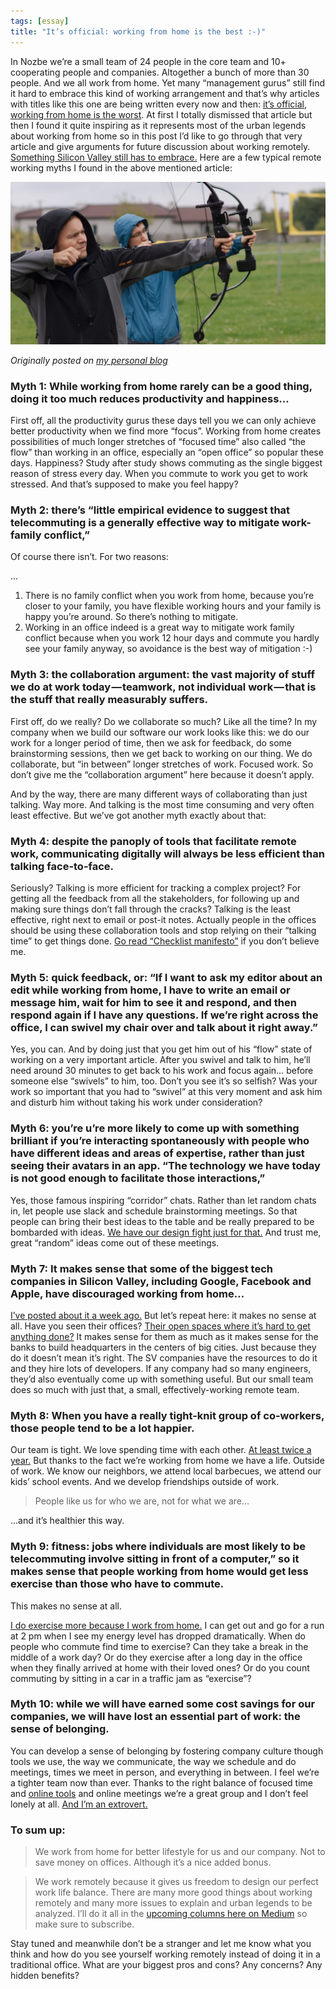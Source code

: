 ```yaml
---
tags: [essay]
title: "It’s official: working from home is the best :-)"
---
```


In Nozbe we’re a small team of 24 people in the core team and 10+ cooperating people and companies. Altogether a bunch of more than 30 people. And we all work from home. Yet many “management gurus” still find it hard to embrace this kind of working arrangement and that’s why articles with titles like this one are being written every now and then: [it’s official, working from home is the worst](http://fusion.net/story/212971/working-from-home-telecommuting-sucks/). At first I totally dismissed that article but then I found it quite inspiring as it represents most of the urban legends about working from home so in this post I’d like to go through that very article and give arguments for future discussion about working remotely. [Something Silicon Valley still has to embrace.](https://sliwinski.com/sv-remote) Here are a few typical remote working myths I found in the above mentioned article:

![Best place to work](/img/nooffice-best.jpg)

*Originally posted on [my personal blog](https://sliwinski.com/nooffice-best)*

<!--More-->

### Myth 1: While working from home rarely can be a good thing, doing it too much reduces productivity and happiness…

First off, all the productivity gurus these days tell you we can only achieve better productivity when we find more “focus”. Working from home creates possibilities of much longer stretches of “focused time” also called “the flow” than working in an office, especially an “open office” so popular these days. Happiness? Study after study shows commuting as the single biggest reason of stress every day. When you commute to work you get to work stressed. And that’s supposed to make you feel happy?

### Myth 2: there’s “little empirical evidence to suggest that telecommuting is a generally effective way to mitigate work-family conflict,”

Of course there isn’t. For two reasons:

...

1. There is no family conflict when you work from home, because you’re closer to your family, you have flexible working hours and your family is happy you’re around. So there’s nothing to mitigate.
2. Working in an office indeed is a great way to mitigate work family conflict because when you work 12 hour days and commute you hardly see your family anyway, so avoidance is the best way of mitigation :-)

### Myth 3: the collaboration argument: the vast majority of stuff we do at work today — teamwork, not individual work — that is the stuff that really measurably suffers.

First off, do we really? Do we collaborate so much? Like all the time? In my company when we build our software our work looks like this: we do our work for a longer period of time, then we ask for feedback, do some brainstorming sessions, then we get back to working on our thing. We do collaborate, but “in between” longer stretches of work. Focused work. So don’t give me the “collaboration argument” here because it doesn’t apply.

And by the way, there are many different ways of collaborating than just talking. Way more. And talking is the most time consuming and very often least effective. But we’ve got another myth exactly about that:

### Myth 4: despite the panoply of tools that facilitate remote work, communicating digitally will always be less efficient than talking face-to-face.

Seriously? Talking is more efficient for tracking a complex project? For getting all the feedback from all the stakeholders, for following up and making sure things don’t fall through the cracks? Talking is the least effective, right next to email or post-it notes. Actually people in the offices should be using these collaboration tools and stop relying on their “talking time” to get things done. [Go read “Checklist manifesto”](https://sliwinski.com/checklist-manifesto/) if you don’t believe me.

### Myth 5: quick feedback, or: “If I want to ask my editor about an edit while working from home, I have to write an email or message him, wait for him to see it and respond, and then respond again if I have any questions. If we’re right across the office, I can swivel my chair over and talk about it right away.”

Yes, you can. And by doing just that you get him out of his “flow” state of working on a very important article. After you swivel and talk to him, he’ll need around 30 minutes to get back to his work and focus again… before someone else “swivels” to him, too. Don’t you see it’s so selfish? Was your work so important that you had to “swivel” at this very moment and ask him and disturb him without taking his work under consideration?

### Myth 6: you’re u’re more likely to come up with something brilliant if you’re interacting spontaneously with people who have different ideas and areas of expertise, rather than just seeing their avatars in an app. “The technology we have today is not good enough to facilitate those interactions,”

Yes, those famous inspiring “corridor” chats. Rather than let random chats in, let people use slack and schedule brainstorming meetings. So that people can bring their best ideas to the table and be really prepared to be bombarded with ideas. [We have our design fight just for that.](https://sliwinski.com/thepodcast-19) And trust me, great “random” ideas come out of these meetings.

### Myth 7: It makes sense that some of the biggest tech companies in Silicon Valley, including Google, Facebook and Apple, have discouraged working from home…

[I’ve posted about it a week ago.](/sv-remote) But let’s repeat here: it makes no sense at all. Have you seen their offices? [Their open spaces where it’s hard to get anything done?](https://sliwinski.com/thepodcast-5) It makes sense for them as much as it makes sense for the banks to build headquarters in the centers of big cities. Just because they do it doesn’t mean it’s right. The SV companies have the resources to do it and they hire lots of developers. If any company had so many engineers, they’d also eventually come up with something useful. But our small team does so much with just that, a small, effectively-working remote team.

### Myth 8: When you have a really tight-knit group of co-workers, those people tend to be a lot happier.

Our team is tight. We love spending time with each other. [At least twice a year.](https://sliwinski.com/mag-5) But thanks to the fact we’re working from home we have a life. Outside of work. We know our neighbors, we attend local barbecues, we attend our kids’ school events. And we develop friendships outside of work.

> People like us for who we are, not for what we are…

…and it’s healthier this way.

### Myth 9: fitness: jobs where individuals are most likely to be telecommuting involve sitting in front of a computer,” so it makes sense that people working from home would get less exercise than those who have to commute.

This makes no sense at all.

[I do exercise more because I work from home.](https://sliwinski.com/fitness2014/) I can get out and go for a run at 2 pm when I see my energy level has dropped dramatically. When do people who commute find time to exercise? Can they take a break in the middle of a work day? Or do they exercise after a long day in the office when they finally arrived at home with their loved ones? Or do you count commuting by sitting in a car in a traffic jam as “exercise”?

### Myth 10: while we will have earned some cost savings for our companies, we will have lost an essential part of work: the sense of belonging.

You can develop a sense of belonging by fostering company culture though tools we use, the way we communicate, the way we schedule and do meetings, times we meet in person, and everything in between. I feel we’re a tighter team now than ever. Thanks to the right balance of focused time and [online tools](https://sliwinski.com/thepodcast-17) and online meetings we’re a great group and I don’t feel lonely at all. [And I’m an extrovert.](https://sliwinski.com/thepodcast-15)

### To sum up:

> We work from home for better lifestyle for us and our company. Not to save money on offices. Although it’s a nice added bonus.

> We work remotely because it gives us freedom to design our perfect work life balance.
There are many more good things about working remotely and many more issues to explain and urban legends to be analyzed. I’ll do it all in the [upcoming columns here on Medium](/tag/medium) so make sure to subscribe.

Stay tuned and meanwhile don’t be a stranger and let me know what you think and how do you see yourself working remotely instead of doing it in a traditional office. What are your biggest pros and cons? Any concerns? Any hidden benefits?

<!--
2015-10-27-it-s-official-working-from-home-is-the-best-2de0ebd11478.md
-->